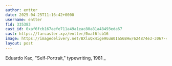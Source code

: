 ```yaml
---
author: entter
date: 2025-04-25T11:16:42+0000
username: entter
fid: 335383
cast_id: 0xaf6fcb167aefe711a49a1eac80a81a48493eda67
cast: https://farcaster.xyz/entter/0xaf6fcb16
image: https://imagedelivery.net/BXluQx4ige9GuW0Ia56BHw/624874e3-3067-408c-8472-c7ccc60ea000/original
layout: post
---
```


Eduardo Kac, "Self-Portrait,"
typewriting, 1981
\_

<img src='https://imagedelivery.net/BXluQx4ige9GuW0Ia56BHw/624874e3-3067-408c-8472-c7ccc60ea000/original' alt='' referrerpolicy='no-referrer'/>
